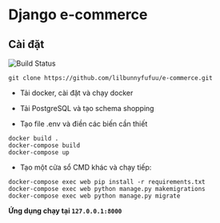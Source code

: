 # Django e-commerce
## Cài đặt
![Build Status](https://travis-ci.org/joemccann/dillinger.svg?branch=master)

```shell
git clone https://github.com/lilbunnyfufuu/e-commerce.git
```

- Tải docker, cài đặt và chạy docker

- Tải PostgreSQL và tạo schema shopping

- Tạo file .env và điền các biến cần thiết
```shell
docker build .
docker-compose build
docker-compose up
```
- Tạo một cửa sổ CMD khác và chạy tiếp:

```shell
docker-compose exec web pip install -r requirements.txt
docker-compose exec web python manage.py makemigrations
docker-compose exec web python manage.py migrate
```

**Ứng dụng chạy tại ```127.0.0.1:8000```**

